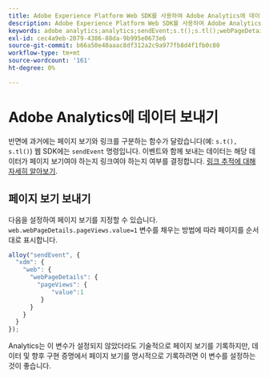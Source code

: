 ```yaml
---
title: Adobe Experience Platform Web SDK를 사용하여 Adobe Analytics에 데이터 전송
description: Adobe Experience Platform Web SDK를 사용하여 Adobe Analytics에 데이터를 전송하는 방법에 대해 알아봅니다.
keywords: adobe analytics;analytics;sendEvent;s.t();s.tl();webPageDetails;pageViews;webInteraction;웹 상호 작용;페이지 보기;링크 추적;링크;링크 추적 링크;clickCollection;클릭 컬렉션;
exl-id: cec4a9eb-2079-4386-88da-9b995e0673e6
source-git-commit: b66a50e40aaac8df312a2c9a977fb8d4f1fb0c80
workflow-type: tm+mt
source-wordcount: '161'
ht-degree: 0%

---
```


# Adobe Analytics에 데이터 보내기

반면에 과거에는 페이지 보기와 링크를 구분하는 함수가 달랐습니다(예: `s.t(), s.tl()`) 웹 SDK에는 `sendEvent` 명령입니다. 이벤트와 함께 보내는 데이터는 해당 데이터가 페이지 보기여야 하는지 링크여야 하는지 여부를 결정합니다. [링크 추적에 대해 자세히 알아보기](../track-links.md).

## 페이지 보기 보내기

다음을 설정하여 페이지 보기를 지정할 수 있습니다. `web.webPageDetails.pageViews.value=1` 변수를 채우는 방법에 따라 페이지를 순서대로 표시합니다.

```javascript
alloy("sendEvent", {
  "xdm": {
    "web": {
      "webPageDetails": {
        "pageViews": {
            "value":1
         }
      }
    }
  }
});
```

Analytics는 이 변수가 설정되지 않았더라도 기술적으로 페이지 보기를 기록하지만, 데이터 및 향후 구현 증명에서 페이지 보기를 명시적으로 기록하려면 이 변수를 설정하는 것이 좋습니다.
